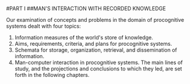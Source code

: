 #PART I
##MAN'S INTERACTION WITH RECORDED KNOWLEDGE

Our examination of concepts and problems in the domain of procognitive systems dealt with four topics:
1. Information measures of the world's store of knowledge.
2. Aims, requirements, criteria, and plans for procognitive systems.
3. Schemata for storage, organization, retrieval, and dissemination of information.
4. Man-computer interaction in procognitive systems. The main lines of study, and the projections and conclusions to which they led, are set forth in the following chapters.
